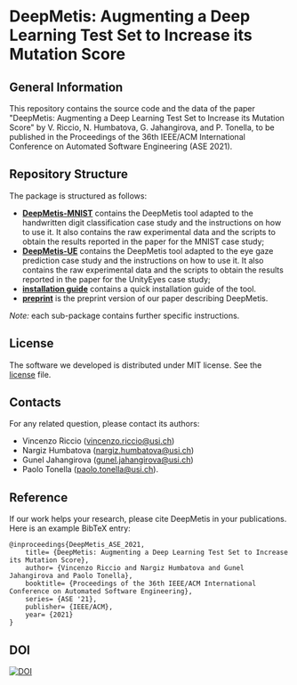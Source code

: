 # DeepMetis: Augmenting a Deep Learning Test Set to Increase its Mutation Score

## General Information ##
This repository contains the source code and the data of the paper "DeepMetis: Augmenting a Deep Learning Test Set to Increase its Mutation Score" by V. Riccio, N. Humbatova, G. Jahangirova, and P. Tonella, to be published in the Proceedings of the 36th IEEE/ACM International Conference on Automated Software Engineering (ASE 2021).

## Repository Structure ##
The package is structured as follows:

* [__DeepMetis-MNIST__](./DeepMetis-MNIST) contains the DeepMetis tool adapted to the handwritten digit classification case study and the instructions on how to use it. It also contains the raw experimental data and the scripts to obtain the results reported in the paper for the MNIST case study;
* [__DeepMetis-UE__](./DeepMetis-UE) contains the DeepMetis tool adapted to the eye gaze prediction case study and the instructions on how to use it. It also contains the raw experimental data and the scripts to obtain the results reported in the paper for the UnityEyes case study;
* [__installation guide__](./INSTALL.md) contains a quick installation guide of the tool.
* [__preprint__](./deepmetis_paper.pdf) is the preprint version of our paper describing DeepMetis.

_Note:_ each sub-package contains further specific instructions.

## License ##
The software we developed is distributed under MIT license. See the [license](./LICENSE) file.

## Contacts

For any related question, please contact its authors: 
* Vincenzo Riccio ([vincenzo.riccio@usi.ch](mailto:vincenzo.riccio@usi.ch))
* Nargiz Humbatova ([nargiz.humbatova@usi.ch](mailto:nargiz.humbatova@usi.ch))
* Gunel Jahangirova ([gunel.jahangirova@usi.ch](mailto:gunel.jahangirova@usi.ch))
* Paolo Tonella ([paolo.tonella@usi.ch](mailto:paolo.tonella@usi.ch)).

## Reference

If our work helps your research, please cite DeepMetis in your publications. 
Here is an example BibTeX entry:

```
@inproceedings{DeepMetis_ASE_2021,
	title= {DeepMetis: Augmenting a Deep Learning Test Set to Increase its Mutation Score},
	author= {Vincenzo Riccio and Nargiz Humbatova and Gunel Jahangirova and Paolo Tonella},
	booktitle= {Proceedings of the 36th IEEE/ACM International Conference on Automated Software Engineering},
	series= {ASE '21},
	publisher= {IEEE/ACM},
	year= {2021}
}
```

## DOI

[![DOI](https://zenodo.org/badge/384019839.svg)](https://zenodo.org/badge/latestdoi/384019839)
